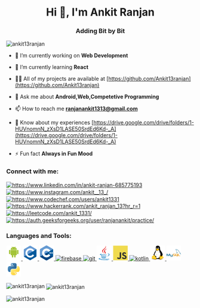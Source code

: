 <h1 align="center">Hi 👋, I'm Ankit Ranjan</h1>
<h3 align="center">Adding Bit by Bit</h3>

<p align="left"> <img src="https://komarev.com/ghpvc/?username=ankit13ranjan&label=Profile%20views&color=0e75b6&style=flat" alt="ankit13ranjan" /> </p>

- 🔭 I’m currently working on **Web Development**

- 🌱 I’m currently learning **React**

- 👨‍💻 All of my projects are available at [https://github.com/Ankit13ranjan](https://github.com/Ankit13ranjan)

- 💬 Ask me about **Android,Web,Competetive Programming**

- 📫 How to reach me **ranjanankit1313@gmail.com**

- 📄 Know about my experiences [https://drive.google.com/drive/folders/1-HUVnomnN_zXsD1LASE50SrdEd6Kd-_A](https://drive.google.com/drive/folders/1-HUVnomnN_zXsD1LASE50SrdEd6Kd-_A)

- ⚡ Fun fact **Always in Fun Mood**

<h3 align="left">Connect with me:</h3>
<p align="left">
<a href="https://linkedin.com/in/https://www.linkedin.com/in/ankit-ranjan-685775193" target="blank"><img align="center" src="https://raw.githubusercontent.com/rahuldkjain/github-profile-readme-generator/master/src/images/icons/Social/linked-in-alt.svg" alt="https://www.linkedin.com/in/ankit-ranjan-685775193" height="30" width="40" /></a>
<a href="https://instagram.com/https://www.instagram.com/ankit__13_/" target="blank"><img align="center" src="https://raw.githubusercontent.com/rahuldkjain/github-profile-readme-generator/master/src/images/icons/Social/instagram.svg" alt="https://www.instagram.com/ankit__13_/" height="30" width="40" /></a>
<a href="https://www.codechef.com/users/https://www.codechef.com/users/ankit1331" target="blank"><img align="center" src="https://cdn.jsdelivr.net/npm/simple-icons@3.1.0/icons/codechef.svg" alt="https://www.codechef.com/users/ankit1331" height="30" width="40" /></a>
<a href="https://www.hackerrank.com/https://www.hackerrank.com/ankit_ranjan_13?hr_r=1" target="blank"><img align="center" src="https://raw.githubusercontent.com/rahuldkjain/github-profile-readme-generator/master/src/images/icons/Social/hackerrank.svg" alt="https://www.hackerrank.com/ankit_ranjan_13?hr_r=1" height="30" width="40" /></a>
<a href="https://www.leetcode.com/https://leetcode.com/ankit_1331/" target="blank"><img align="center" src="https://raw.githubusercontent.com/rahuldkjain/github-profile-readme-generator/master/src/images/icons/Social/leet-code.svg" alt="https://leetcode.com/ankit_1331/" height="30" width="40" /></a>
<a href="https://auth.geeksforgeeks.org/user/https://auth.geeksforgeeks.org/user/ranjanankit/practice/" target="blank"><img align="center" src="https://raw.githubusercontent.com/rahuldkjain/github-profile-readme-generator/master/src/images/icons/Social/geeks-for-geeks.svg" alt="https://auth.geeksforgeeks.org/user/ranjanankit/practice/" height="30" width="40" /></a>
</p>

<h3 align="left">Languages and Tools:</h3>
<p align="left"> <a href="https://developer.android.com" target="_blank" rel="noreferrer"> <img src="https://raw.githubusercontent.com/devicons/devicon/master/icons/android/android-original-wordmark.svg" alt="android" width="40" height="40"/> </a> <a href="https://www.cprogramming.com/" target="_blank" rel="noreferrer"> <img src="https://raw.githubusercontent.com/devicons/devicon/master/icons/c/c-original.svg" alt="c" width="40" height="40"/> </a> <a href="https://www.w3schools.com/cpp/" target="_blank" rel="noreferrer"> <img src="https://raw.githubusercontent.com/devicons/devicon/master/icons/cplusplus/cplusplus-original.svg" alt="cplusplus" width="40" height="40"/> </a> <a href="https://firebase.google.com/" target="_blank" rel="noreferrer"> <img src="https://www.vectorlogo.zone/logos/firebase/firebase-icon.svg" alt="firebase" width="40" height="40"/> </a> <a href="https://git-scm.com/" target="_blank" rel="noreferrer"> <img src="https://www.vectorlogo.zone/logos/git-scm/git-scm-icon.svg" alt="git" width="40" height="40"/> </a> <a href="https://www.java.com" target="_blank" rel="noreferrer"> <img src="https://raw.githubusercontent.com/devicons/devicon/master/icons/java/java-original.svg" alt="java" width="40" height="40"/> </a> <a href="https://developer.mozilla.org/en-US/docs/Web/JavaScript" target="_blank" rel="noreferrer"> <img src="https://raw.githubusercontent.com/devicons/devicon/master/icons/javascript/javascript-original.svg" alt="javascript" width="40" height="40"/> </a> <a href="https://kotlinlang.org" target="_blank" rel="noreferrer"> <img src="https://www.vectorlogo.zone/logos/kotlinlang/kotlinlang-icon.svg" alt="kotlin" width="40" height="40"/> </a> <a href="https://www.linux.org/" target="_blank" rel="noreferrer"> <img src="https://raw.githubusercontent.com/devicons/devicon/master/icons/linux/linux-original.svg" alt="linux" width="40" height="40"/> </a> <a href="https://www.mysql.com/" target="_blank" rel="noreferrer"> <img src="https://raw.githubusercontent.com/devicons/devicon/master/icons/mysql/mysql-original-wordmark.svg" alt="mysql" width="40" height="40"/> </a> <a href="https://www.python.org" target="_blank" rel="noreferrer"> <img src="https://raw.githubusercontent.com/devicons/devicon/master/icons/python/python-original.svg" alt="python" width="40" height="40"/> </a> </p>

<p><img align="left" src="https://github-readme-stats.vercel.app/api/top-langs?username=ankit13ranjan&show_icons=true&locale=en&layout=compact" alt="ankit13ranjan" /></p>

<p>&nbsp;<img align="center" src="https://github-readme-stats.vercel.app/api?username=ankit13ranjan&show_icons=true&locale=en" alt="ankit13ranjan" /></p>

<p><img align="center" src="https://github-readme-streak-stats.herokuapp.com/?user=ankit13ranjan&" alt="ankit13ranjan" /></p>
